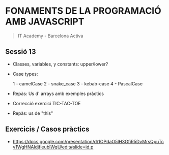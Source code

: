 # FONAMENTS DE LA PROGRAMACIÓ AMB JAVASCRIPT

> IT Academy - Barcelona Activa

## Sessió 13

- Classes, variables, y constants: upper/lower?

- Case types:

  1 - camelCase
  2 - snake_case
  3 - kebab-case
  4 - PascalCase

- Repàs: Us d' arrays amb exemples pràctics

- Correcció exercici TIC-TAC-TOE

- Repàs: us de "this"

## Exercicis / Casos pràctics

- https://docs.google.com/presentation/d/1OPdaO5lH3GfiR5DvMrsQpuTcv1WgHNAldjfieublWqU/edit#slide=id.p

